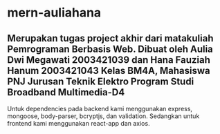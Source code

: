 # mern-auliahana
Merupakan tugas project akhir dari matakuliah Pemrograman Berbasis Web. Dibuat oleh Aulia Dwi Megawati 2003421039 dan Hana Fauziah Hanum 2003421043 Kelas BM4A, Mahasiswa PNJ Jurusan Teknik Elektro Program Studi Broadband Multimedia-D4 
------------------------------------
Untuk dependencies pada backend kami menggunakan express, mongoose, body-parser, bcryptjs, dan validation. Sedangkan untuk frontend kami menggunakan react-app dan axios.
